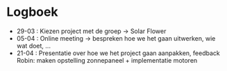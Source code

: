 # Logboek

* 29-03 : Kiezen project met de groep -> Solar Flower
* 05-04 : Online meeting -> bespreken hoe we het gaan uitwerken, wie wat doet, ...
* 21-04 : Presentatie over hoe we het project gaan aanpakken, feedback  
        Robin: maken opstelling zonnepaneel + implementatie motoren

